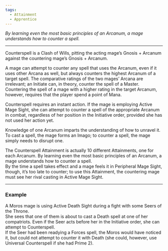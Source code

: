 ```yaml
---
tags:
  - Attainment
  - Apprentice
---
```


_By learning even the most basic principles of an Arcanum, a mage understands how to counter a spell._

---

Counterspell is a Clash of Wills, pitting the acting mage’s Gnosis + Arcanum against the countering mage’s Gnosis + Arcanum.

A mage can attempt to counter any spell that uses the Arcanum, even if it uses other Arcana as well, but always counters the highest Arcanum of a target spell. The comparative ratings of the two mages’ Arcana are irrelevant; an Initiate can, in theory, counter the spell of a Master.\
Countering the spell of a mage with a higher rating in the target Arcanum, however, requires that the player spend a point of Mana.

Counterspell requires an instant action. If the mage is employing Active Mage Sight, she can attempt to counter a spell of the appropriate Arcanum in combat, regardless of her position in the Initiative order, provided she has not used her action yet.

Knowledge of one Arcanum imparts the understanding of how to unravel it. To cast a spell, the mage forms an Imago; to counter a spell, the mage simply needs to disrupt one.

The Counterspell Attainment is actually 10 different Attainments, one for each Arcanum. By learning even the most basic principles of an Arcanum, a mage understands how to counter a spell.\
By the time a spell takes effect and a mage feels it in Peripheral Mage Sight, though, it’s too late to counter; to use this Attainment, the countering mage must see her rival casting in Active Mage Sight.

---

### Example

A Moros mage is using Active Death Sight during a fight with some Seers of the Throne.\
She sees that one of them is about to cast a Death spell at one of her compatriots. Even if the Seer acts before her in the Initiative order, she can attempt to Counterspell.\
If the Seer had been readying a Forces spell, the Moros would have noticed it, but could not attempt to counter it with Death (she could, however, use Universal Counterspell if she had Prime 2).